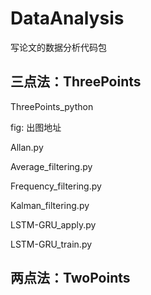 # DataAnalysis

写论文的数据分析代码包

## 三点法：ThreePoints

ThreePoints_python



fig: 出图地址

Allan.py

Average_filtering.py

Frequency_filtering.py

Kalman_filtering.py

LSTM-GRU_apply.py

LSTM-GRU_train.py



## 两点法：TwoPoints

